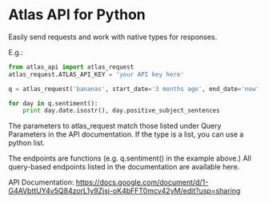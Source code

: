 # Atlas API for Python

Easily send requests and work with native types for responses.

E.g.:

```python
from atlas_api import atlas_request
atlas_request.ATLAS_API_KEY = 'your API key here'

q = atlas_request('bananas', start_date='3 months ago', end_date='now', channels=['twitter', 'images'])

for day in q.sentiment():
	print day.date.isostr(), day.positive_subject_sentences
```

The parameters to atlas_request match those listed under Query Parameters in the API documentation. If the type is a list, you can use a python list.

The endpoints are functions (e.g. q.sentiment() in the example above.) All query-based endpoints listed in the documentation are available here.

API Documentation: https://docs.google.com/document/d/1-G4AVbttUY4v5Q84zorL1y9Zjsj-oK4bFFT0mcv42yM/edit?usp=sharing